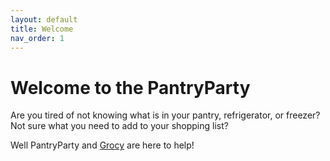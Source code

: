 ```yaml
---
layout: default
title: Welcome
nav_order: 1
---
```


# Welcome to the PantryParty

Are you tired of not knowing what is in your pantry, refrigerator, or freezer? Not sure what you need to add to your shopping list?

Well PantryParty and [Grocy](https://grocy.info/) are here to help!

